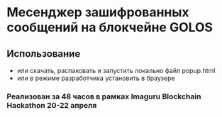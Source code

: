 # Месенджер зашифрованных сообщений на блокчейне GOLOS

## Использование
- или скачать, распаковать и запустить локально файл popup.html
- или в режиме разработчика установить в браузере


### Реализован за 48 часов в рамках Imaguru Blockchain Hackathon 20-22 апреля